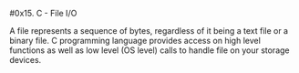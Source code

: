 #0x15. C - File I/O

A file represents a sequence of bytes, regardless of it being a text file or a binary file. C programming language provides access on high level functions as well as low level (OS level) calls to handle file on your storage devices.
